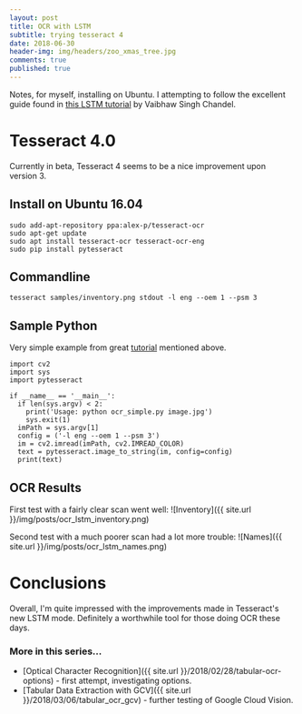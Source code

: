 ```yaml
---
layout: post
title: OCR with LSTM
subtitle: trying tesseract 4
date: 2018-06-30
header-img: img/headers/zoo_xmas_tree.jpg
comments: true
published: true
---
```


Notes, for myself, installing on Ubuntu.  I attempting to follow the excellent guide found in [this LSTM tutorial](https://www.learnopencv.com/deep-learning-based-text-recognition-ocr-using-tesseract-and-opencv/) by Vaibhaw Singh Chandel.

# Tesseract 4.0

Currently in beta, Tesseract 4 seems to be a nice improvement upon version 3. 

## Install on Ubuntu 16.04
```
sudo add-apt-repository ppa:alex-p/tesseract-ocr
sudo apt-get update
sudo apt install tesseract-ocr tesseract-ocr-eng
sudo pip install pytesseract
```

## Commandline
```
tesseract samples/inventory.png stdout -l eng --oem 1 --psm 3
```

## Sample Python
Very simple example from great [tutorial](https://www.learnopencv.com/deep-learning-based-text-recognition-ocr-using-tesseract-and-opencv/) mentioned above.

```
import cv2
import sys
import pytesseract
 
if __name__ == '__main__':
  if len(sys.argv) < 2:
    print('Usage: python ocr_simple.py image.jpg')
    sys.exit(1)
  imPath = sys.argv[1]
  config = ('-l eng --oem 1 --psm 3')
  im = cv2.imread(imPath, cv2.IMREAD_COLOR)
  text = pytesseract.image_to_string(im, config=config)
  print(text)
```

## OCR Results
First test with a fairly clear scan went well:
 ![Inventory]({{ site.url }}/img/posts/ocr_lstm_inventory.png)

Second test with a much poorer scan had a lot more trouble:
 ![Names]({{ site.url }}/img/posts/ocr_lstm_names.png)

# Conclusions

 Overall, I'm quite impressed with the improvements made in Tesseract's new LSTM mode.  Definitely a worthwhile tool for those doing OCR these days.

### More in this series...
* [Optical Character Recognition]({{ site.url }}/2018/02/28/tabular-ocr-options) - first attempt, investigating options.
* [Tabular Data Extraction with GCV]({{ site.url }}/2018/03/06/tabular_ocr_gcv) - further testing of Google Cloud Vision.
